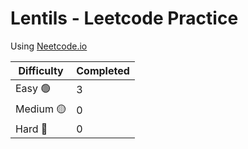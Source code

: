 # Lentils - Leetcode Practice

Using [Neetcode.io](https://neetcode.io/)

| Difficulty | Completed |
| ---------- | --------- |
| Easy :green_circle: | 3 |
| Medium :yellow_circle: | 0 |
| Hard :red_circle: | 0 |
